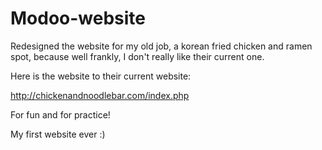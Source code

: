 # Modoo-website

Redesigned the website for my old job, a korean fried chicken and ramen spot, because well frankly, 
I don't really like their current one.

Here is the website to their current website: 

http://chickenandnoodlebar.com/index.php

For fun and for practice! 

My first website ever :) 
